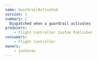 ```yaml
---
name: GuardrailActivated
version: 1
summary: |
  Dispatched when a guardrail activates
producers:
    - Flight Controller Custom Publisher
consumers:
    - Flight Controller
owners:
    - josharmi
---
```



<NodeGraph title="Consumer / Producer Diagram" />

<Schema />

<EventExamples />

